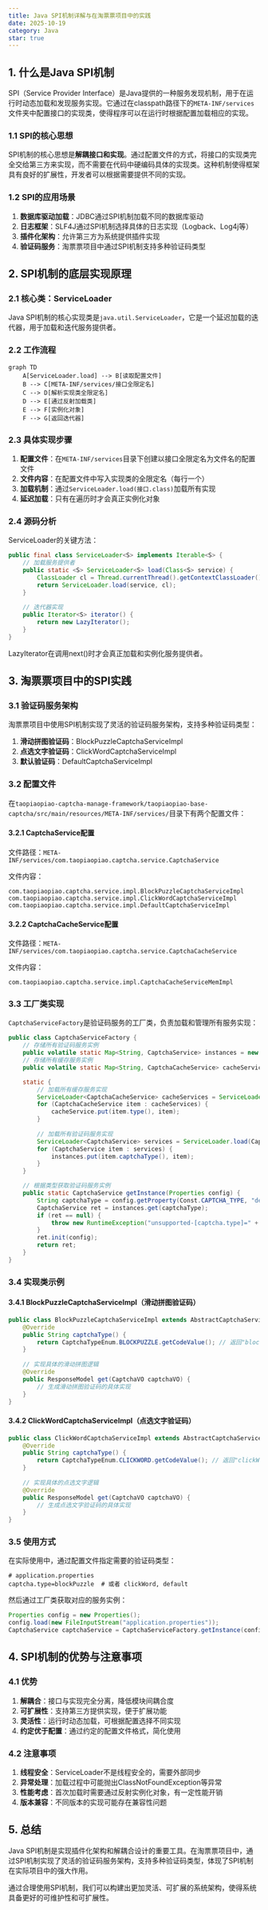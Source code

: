 ```yaml
---
title: Java SPI机制详解与在淘票票项目中的实践
date: 2025-10-19
category: Java
star: true
---
```


## 1. 什么是Java SPI机制

SPI（Service Provider Interface）是Java提供的一种服务发现机制，用于在运行时动态加载和发现服务实现。它通过在classpath路径下的`META-INF/services`文件夹中配置接口的实现类，使得程序可以在运行时根据配置加载相应的实现。

### 1.1 SPI的核心思想

SPI机制的核心思想是**解耦接口和实现**。通过配置文件的方式，将接口的实现类完全交给第三方来实现，而不需要在代码中硬编码具体的实现类。这种机制使得框架具有良好的扩展性，开发者可以根据需要提供不同的实现。

### 1.2 SPI的应用场景

1. **数据库驱动加载**：JDBC通过SPI机制加载不同的数据库驱动
2. **日志框架**：SLF4J通过SPI机制选择具体的日志实现（Logback、Log4j等）
3. **插件化架构**：允许第三方为系统提供插件实现
4. **验证码服务**：淘票票项目中通过SPI机制支持多种验证码类型

## 2. SPI机制的底层实现原理

### 2.1 核心类：ServiceLoader

Java SPI机制的核心实现类是`java.util.ServiceLoader`，它是一个延迟加载的迭代器，用于加载和迭代服务提供者。

### 2.2 工作流程

```mermaid
graph TD
    A[ServiceLoader.load] --> B[读取配置文件]
    B --> C[META-INF/services/接口全限定名]
    C --> D[解析实现类全限定名]
    D --> E[通过反射加载类]
    E --> F[实例化对象]
    F --> G[返回迭代器]
```

### 2.3 具体实现步骤

1. **配置文件**：在`META-INF/services`目录下创建以接口全限定名为文件名的配置文件
2. **文件内容**：在配置文件中写入实现类的全限定名（每行一个）
3. **加载机制**：通过`ServiceLoader.load(接口.class)`加载所有实现
4. **延迟加载**：只有在遍历时才会真正实例化对象

### 2.4 源码分析

ServiceLoader的关键方法：

```java
public final class ServiceLoader<S> implements Iterable<S> {
    // 加载服务提供者
    public static <S> ServiceLoader<S> load(Class<S> service) {
        ClassLoader cl = Thread.currentThread().getContextClassLoader();
        return ServiceLoader.load(service, cl);
    }
    
    // 迭代器实现
    public Iterator<S> iterator() {
        return new LazyIterator();
    }
}
```

LazyIterator在调用next()时才会真正加载和实例化服务提供者。

## 3. 淘票票项目中的SPI实践

### 3.1 验证码服务架构

淘票票项目中使用SPI机制实现了灵活的验证码服务架构，支持多种验证码类型：

1. **滑动拼图验证码**：BlockPuzzleCaptchaServiceImpl
2. **点选文字验证码**：ClickWordCaptchaServiceImpl
3. **默认验证码**：DefaultCaptchaServiceImpl

### 3.2 配置文件

在`taopiaopiao-captcha-manage-framework/taopiaopiao-base-captcha/src/main/resources/META-INF/services/`目录下有两个配置文件：

#### 3.2.1 CaptchaService配置

文件路径：`META-INF/services/com.taopiaopiao.captcha.service.CaptchaService`

文件内容：
```
com.taopiaopiao.captcha.service.impl.BlockPuzzleCaptchaServiceImpl
com.taopiaopiao.captcha.service.impl.ClickWordCaptchaServiceImpl
com.taopiaopiao.captcha.service.impl.DefaultCaptchaServiceImpl
```

#### 3.2.2 CaptchaCacheService配置

文件路径：`META-INF/services/com.taopiaopiao.captcha.service.CaptchaCacheService`

文件内容：
```
com.taopiaopiao.captcha.service.impl.CaptchaCacheServiceMemImpl
```

### 3.3 工厂类实现

`CaptchaServiceFactory`是验证码服务的工厂类，负责加载和管理所有服务实现：

```java
public class CaptchaServiceFactory {
    // 存储所有验证码服务实例
    public volatile static Map<String, CaptchaService> instances = new HashMap();
    // 存储所有缓存服务实例
    public volatile static Map<String, CaptchaCacheService> cacheService = new HashMap();

    static {
        // 加载所有缓存服务实现
        ServiceLoader<CaptchaCacheService> cacheServices = ServiceLoader.load(CaptchaCacheService.class);
        for (CaptchaCacheService item : cacheServices) {
            cacheService.put(item.type(), item);
        }
        
        // 加载所有验证码服务实现
        ServiceLoader<CaptchaService> services = ServiceLoader.load(CaptchaService.class);
        for (CaptchaService item : services) {
            instances.put(item.captchaType(), item);
        }
    }

    // 根据类型获取验证码服务实例
    public static CaptchaService getInstance(Properties config) {
        String captchaType = config.getProperty(Const.CAPTCHA_TYPE, "default");
        CaptchaService ret = instances.get(captchaType);
        if (ret == null) {
            throw new RuntimeException("unsupported-[captcha.type]=" + captchaType);
        }
        ret.init(config);
        return ret;
    }
}
```

### 3.4 实现类示例

#### 3.4.1 BlockPuzzleCaptchaServiceImpl（滑动拼图验证码）

```java
public class BlockPuzzleCaptchaServiceImpl extends AbstractCaptchaService {
    @Override
    public String captchaType() {
        return CaptchaTypeEnum.BLOCKPUZZLE.getCodeValue(); // 返回"blockPuzzle"
    }
    
    // 实现具体的滑动拼图逻辑
    @Override
    public ResponseModel get(CaptchaVO captchaVO) {
        // 生成滑动拼图验证码的具体实现
    }
}
```

#### 3.4.2 ClickWordCaptchaServiceImpl（点选文字验证码）

```java
public class ClickWordCaptchaServiceImpl extends AbstractCaptchaService {
    @Override
    public String captchaType() {
        return CaptchaTypeEnum.CLICKWORD.getCodeValue(); // 返回"clickWord"
    }
    
    // 实现具体的点选文字逻辑
    @Override
    public ResponseModel get(CaptchaVO captchaVO) {
        // 生成点选文字验证码的具体实现
    }
}
```

### 3.5 使用方式

在实际使用中，通过配置文件指定需要的验证码类型：

```properties
# application.properties
captcha.type=blockPuzzle  # 或者 clickWord, default
```

然后通过工厂类获取对应的服务实例：

```java
Properties config = new Properties();
config.load(new FileInputStream("application.properties"));
CaptchaService captchaService = CaptchaServiceFactory.getInstance(config);
```

## 4. SPI机制的优势与注意事项

### 4.1 优势

1. **解耦合**：接口与实现完全分离，降低模块间耦合度
2. **可扩展性**：支持第三方提供实现，便于扩展功能
3. **灵活性**：运行时动态加载，可根据配置选择不同实现
4. **约定优于配置**：通过约定的配置文件格式，简化使用

### 4.2 注意事项

1. **线程安全**：ServiceLoader不是线程安全的，需要外部同步
2. **异常处理**：加载过程中可能抛出ClassNotFoundException等异常
3. **性能考虑**：首次加载时需要通过反射实例化对象，有一定性能开销
4. **版本兼容**：不同版本的实现可能存在兼容性问题

## 5. 总结

Java SPI机制是实现插件化架构和解耦合设计的重要工具。在淘票票项目中，通过SPI机制实现了灵活的验证码服务架构，支持多种验证码类型，体现了SPI机制在实际项目中的强大作用。

通过合理使用SPI机制，我们可以构建出更加灵活、可扩展的系统架构，使得系统具备更好的可维护性和可扩展性。